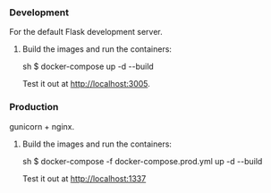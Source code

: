 ### Development

For the default Flask development server.

1. Build the images and run the containers:

    sh
    $ docker-compose up -d --build
    

    Test it out at [http://localhost:3005](http://localhost:3005).

### Production

gunicorn + nginx.

1. Build the images and run the containers:

    sh
    $ docker-compose -f docker-compose.prod.yml up -d --build
    

    Test it out at [http://localhost:1337](http://localhost:1337)
